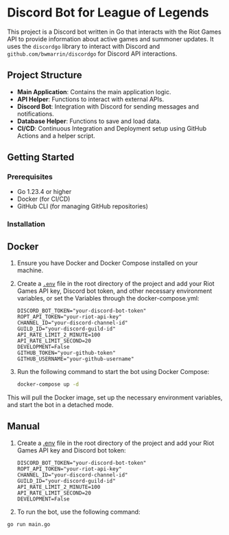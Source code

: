 # Discord Bot for League of Legends

This project is a Discord bot written in Go that interacts with the Riot Games API to provide information about active games and summoner updates. It uses the `discordgo` library to interact with Discord and `github.com/bwmarrin/discordgo` for Discord API interactions.

## Project Structure

- **Main Application**: Contains the main application logic.
- **API Helper**: Functions to interact with external APIs.
- **Discord Bot**: Integration with Discord for sending messages and notifications.
- **Database Helper**: Functions to save and load data.
- **CI/CD**: Continuous Integration and Deployment setup using GitHub Actions and a helper script.

## Getting Started

### Prerequisites

- Go 1.23.4 or higher
- Docker (for CI/CD)
- GitHub CLI (for managing GitHub repositories)

### Installation

## Docker

1. Ensure you have Docker and Docker Compose installed on your machine.
2. Create a [`.env`](.env ) file in the root directory of the project and add your Riot Games API key, Discord bot token, and other necessary environment variables, or set the Variables through the docker-compose.yml:
    ```env
    DISCORD_BOT_TOKEN="your-discord-bot-token"
    ROPT_API_TOKEN="your-riot-api-key"
    CHANNEL_ID="your-discord-channel-id"
    GUILD_ID="your-discord-guild-id"
    API_RATE_LIMIT_2_MINUTE=100
    API_RATE_LIMIT_SECOND=20
    DEVELOPMENT=False
    GITHUB_TOKEN="your-github-token"
    GITHUB_USERNAME="your-github-username"
    ```

3. Run the following command to start the bot using Docker Compose:
    ```sh
    docker-compose up -d
    ```

This will pull the Docker image, set up the necessary environment variables, and start the bot in a detached mode.

## Manual

1. Create a [.env](http://_vscodecontentref_/2) file in the root directory of the project and add your Riot Games API key and Discord bot token:
    ```env
    DISCORD_BOT_TOKEN="your-discord-bot-token"
    ROPT_API_TOKEN="your-riot-api-key"
    CHANNEL_ID="your-discord-channel-id"
    GUILD_ID="your-discord-guild-id"
    API_RATE_LIMIT_2_MINUTE=100
    API_RATE_LIMIT_SECOND=20
    DEVELOPMENT=False
    ```

2. To run the bot, use the following command:
```sh
go run main.go